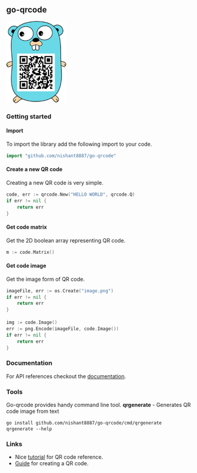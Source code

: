 ## go-qrcode

<img src="https://raw.githubusercontent.com/nishant8887/go-qrcode/gh-pages/.github/logo.png" width="160px"/>

### Getting started
#### Import
To import the library add the following import to your code.
```go
import "github.com/nishant8887/go-qrcode"
```

#### Create a new QR code
Creating a new QR code is very simple.
```go
code, err := qrcode.New("HELLO WORLD", qrcode.Q)
if err != nil {
    return err
}
```

#### Get code matrix
Get the 2D boolean array representing QR code.
```go
m := code.Matrix()
```

#### Get code image
Get the image form of QR code.
```go
imageFile, err := os.Create("image.png")
if err != nil {
    return err
}

img := code.Image()
err := png.Encode(imageFile, code.Image())
if err != nil {
    return err
}
```

### Documentation
For API references checkout the [documentation](https://pkg.go.dev/github.com/nishant8887/go-qrcode).

### Tools
Go-qrcode provides handy command line tool.
**qrgenerate** - Generates QR code image from text
```
go install github.com/nishant8887/go-qrcode/cmd/qrgenerate
qrgenerate --help
```

### Links
- Nice [tutorial](https://www.thonky.com/qr-code-tutorial/) for QR code reference.
- [Guide](https://www.nayuki.io/page/creating-a-qr-code-step-by-step) for creating a QR code.
